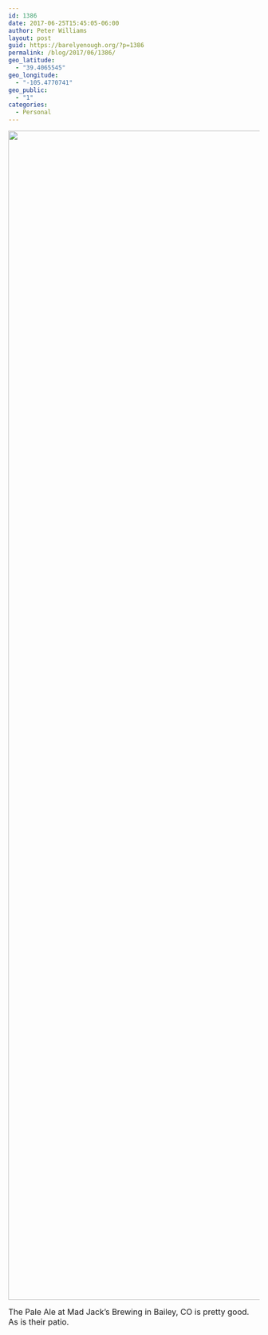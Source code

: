 ```yaml
---
id: 1386
date: 2017-06-25T15:45:05-06:00
author: Peter Williams
layout: post
guid: https://barelyenough.org/?p=1386
permalink: /blog/2017/06/1386/
geo_latitude:
  - "39.4065545"
geo_longitude:
  - "-105.4770741"
geo_public:
  - "1"
categories:
  - Personal
---
```

<a href="https://barelyenough.org/wordpress/wp-content/uploads/2017/06/wp-1498426835434.jpg" style="font-size: 16px;"><img loading="lazy" width="4160" height="2340" src="https://barelyenough.org/wordpress/wp-content/uploads/2017/06/wp-1498426835434.jpg" alt="" class="wp-image-1385 alignnone size-full" srcset="https://barelyenough.org/wordpress/wp-content/uploads/2017/06/wp-1498426835434.jpg 4160w, https://barelyenough.org/wordpress/wp-content/uploads/2017/06/wp-1498426835434-150x84.jpg 150w, https://barelyenough.org/wordpress/wp-content/uploads/2017/06/wp-1498426835434-300x169.jpg 300w, https://barelyenough.org/wordpress/wp-content/uploads/2017/06/wp-1498426835434-768x432.jpg 768w, https://barelyenough.org/wordpress/wp-content/uploads/2017/06/wp-1498426835434-600x338.jpg 600w, https://barelyenough.org/wordpress/wp-content/uploads/2017/06/wp-1498426835434-700x394.jpg 700w" sizes="(max-width: 4160px) 100vw, 4160px" /></a>

<span style="font-size: 16px;">The Pale Ale at Mad Jack&#8217;s Brewing in Bailey, CO is pretty good. As is their patio.</span>